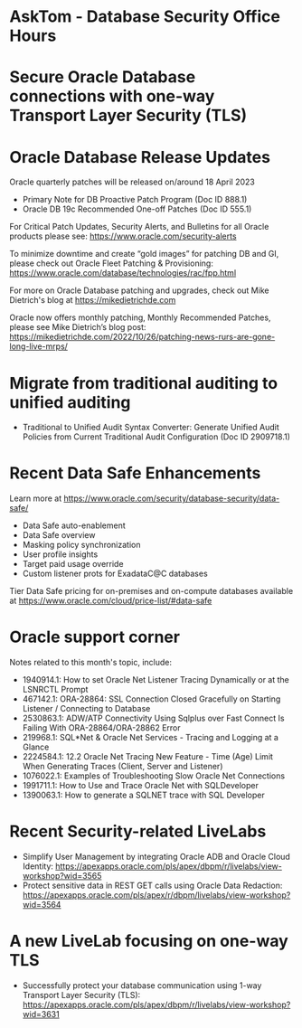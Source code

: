 # AskTom - Database Security Office Hours 
# Secure Oracle Database connections with one-way Transport Layer Security (TLS)

# Oracle Database Release Updates
Oracle quarterly patches will be released on/around 18 April 2023
- Primary Note for DB Proactive Patch Program (Doc ID 888.1)
- Oracle DB 19c Recommended One-off Patches (Doc ID 555.1)

For Critical Patch Updates, Security Alerts, and Bulletins for all Oracle products please see:  https://www.oracle.com/security-alerts

To minimize downtime and create “gold images” for patching DB and GI, please check out Oracle Fleet Patching & Provisioning: https://www.oracle.com/database/technologies/rac/fpp.html

For more on Oracle Database patching and upgrades, check out Mike Dietrich's blog at https://mikedietrichde.com

Oracle now offers monthly patching, Monthly Recommended Patches, please see Mike Dietrich’s blog post: https://mikedietrichde.com/2022/10/26/patching-news-rurs-are-gone-long-live-mrps/

# Migrate from traditional auditing to unified auditing

- Traditional to Unified Audit Syntax Converter: Generate Unified Audit Policies from Current Traditional Audit Configuration (Doc ID 2909718.1)

# Recent Data Safe Enhancements

Learn more at https://www.oracle.com/security/database-security/data-safe/

- Data Safe auto-enablement
- Data Safe overview
- Masking policy synchronization
- User profile insights
- Target paid usage override
- Custom listener prots for ExadataC@C databases

Tier Data Safe pricing for on-premises and on-compute databases available at https://www.oracle.com/cloud/price-list/#data-safe

# Oracle support corner

Notes related to this month's topic, include: 

- 1940914.1: How to set Oracle Net Listener Tracing Dynamically or at the LSNRCTL Prompt
- 467142.1: ORA-28864: SSL Connection Closed Gracefully on Starting Listener / Connecting to Database
- 2530863.1: ADW/ATP Connectivity Using Sqlplus over Fast Connect Is Failing With ORA-28864/ORA-28862 Error
- 219968.1: SQL*Net & Oracle Net Services - Tracing and Logging at a Glance
- 2224584.1: 12.2 Oracle Net Tracing New Feature - Time (Age) Limit When Generating Traces (Client, Server and Listener)
- 1076022.1: Examples of Troubleshooting Slow Oracle Net Connections
- 1991711.1: How to Use and Trace Oracle Net with SQLDeveloper
- 1390063.1: How to generate a SQLNET trace with SQL Developer

# Recent Security-related LiveLabs

- Simplify User Management by integrating Oracle ADB and Oracle Cloud Identity: https://apexapps.oracle.com/pls/apex/dbpm/r/livelabs/view-workshop?wid=3565
- Protect sensitive data in REST GET calls using Oracle Data Redaction: https://apexapps.oracle.com/pls/apex/r/dbpm/livelabs/view-workshop?wid=3564

# A new LiveLab focusing on one-way TLS

- Successfully protect your database communication using 1-way Transport Layer Security (TLS): https://apexapps.oracle.com/pls/apex/dbpm/r/livelabs/view-workshop?wid=3631

